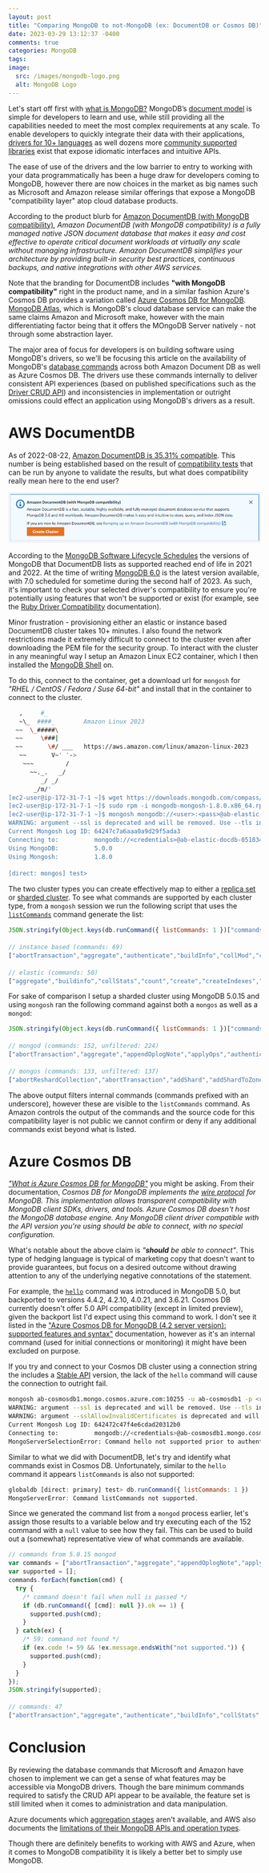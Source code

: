 ```yaml
---
layout: post
title: "Comparing MongoDB to not-MongoDB (ex: DocumentDB or Cosmos DB)"
date: 2023-03-29 13:12:37 -0400
comments: true
categories: MongoDB
tags:
image:
  src: /images/mongodb-logo.png
  alt: MongoDB Logo
---
```


Let's start off first with [what is MongoDB?](https://www.mongodb.com/what-is-mongodb) MongoDB’s [document model](https://www.mongodb.com/document-databases) is simple for developers to learn and use, while still providing all the capabilities needed to meet the most complex requirements at any scale. To enable developers to quickly integrate their data with their applications, [drivers for 10+ languages](https://www.mongodb.com/docs/drivers/) as well dozens more [community supported libraries](https://www.mongodb.com/docs/drivers/community-supported-drivers/) exist that expose idiomatic interfaces and intuitive APIs.

The ease of use of the drivers and the low barrier to entry to working with your data programmatically has been a huge draw for developers coming to MongoDB, however there are now choices in the market as big names such as Microsoft and Amazon release similar offerings that expose a MongoDB "compatibility layer" atop cloud database products.

According to the product blurb for [Amazon DocumentDB (with MongoDB compatibility)](https://aws.amazon.com/documentdb/), _Amazon DocumentDB (with MongoDB compatibility) is a fully managed native JSON document database that makes it easy and cost effective to operate critical document workloads at virtually any scale without managing infrastructure. Amazon DocumentDB simplifies your architecture by providing built-in security best practices, continuous backups, and native integrations with other AWS services._

Note that the branding for DocumentDB includes **"with MongoDB compatibility"** right in the product name, and in a similar fashion Azure's Cosmos DB provides a variation called [Azure Cosmos DB for MongoDB](https://learn.microsoft.com/en-us/azure/cosmos-db/mongodb/). [MongoDB Atlas](https://www.mongodb.com/atlas/database), which is MongoDB's cloud database service can make the same claims Amazon and Microsoft make, however with the main differentiating factor being that it offers the MOngoDB Server natively - not through some abstraction layer.

The major area of focus for developers is on building software using MongoDB's drivers, so we'll be focusing this article on the availability of MongoDB's [database commands](https://www.mongodb.com/docs/manual/reference/command/) across both Amazon Document DB as well as Azure Cosmos DB. The drivers use these commands internally to deliver consistent API experiences (based on published specifications such as the [Driver CRUD API](https://github.com/mongodb/specifications/blob/master/source/crud/crud.rst)) and inconsistencies in implementation or outright omissions could effect an application using MongoDB's drivers as a result.

# AWS DocumentDB

As of 2022-08-22, [Amazon DocumentDB is 35.31% compatible](https://www.isdocumentdbreallymongodb.com/). This number is being established based on the result of [compatibility tests](https://github.com/mongodb-developer/service-tests) that can be run by anyone to validate the results, but what does compatibility really mean here to the end user?

![](/images/notmdb-01.png)

According to the [MongoDB Software Lifecycle Schedules](https://www.mongodb.com/support-policy/lifecycles) the versions of MongoDB that DocumentDB lists as supported reached end of life in 2021 and 2022. At the time of writing [MongoDB 6.0](https://www.mongodb.com/docs/manual/release-notes/6.0/) is the latest version available, with 7.0 scheduled for sometime during the second half of 2023. As such, it's important to check your selected driver's compatibility to ensure you're potentially using features that won't be supported or exist (for example, see the [Ruby Driver Compatibility](https://www.mongodb.com/docs/ruby-driver/master/reference/driver-compatibility/) documentation).

Minor frustration - provisioning either an elastic or instance based DocumentDB cluster takes 10+ minutes. I also found the network restrictions made it extremely difficult to connect to the cluster even after downloading the PEM file for the security group. To interact with the cluster in any meaningful way I setup an Amazon Linux EC2 container, which I then installed the [MongoDB Shell](https://www.mongodb.com/try/download/shell) on.

To do this, connect to the container, get a download url for `mongosh` for _"RHEL / CentOS / Fedora / Suse 64-bit"_ and install that in the container to connect to the cluster.

```bash
   ,     #_
   ~\_  ####_        Amazon Linux 2023
  ~~  \_#####\
  ~~     \###|
  ~~       \#/ ___   https://aws.amazon.com/linux/amazon-linux-2023
   ~~       V~' '->
    ~~~         /
      ~~._.   _/
         _/ _/
       _/m/'
[ec2-user@ip-172-31-7-1 ~]$ wget https://downloads.mongodb.com/compass/mongodb-mongosh-1.8.0.x86_64.rpm
[ec2-user@ip-172-31-7-1 ~]$ sudo rpm -i mongodb-mongosh-1.8.0.x86_64.rpm
[ec2-user@ip-172-31-7-1 ~]$ mongosh mongodb://<user>:<pass>@ab-elastic-docdb-051834932553.us-east-1.docdb-elastic.amazonaws.com:27017 -ssl
WARNING: argument --ssl is deprecated and will be removed. Use --tls instead.
Current Mongosh Log ID: 64247c7a6aaa0a9d29f5ada3
Connecting to:          mongodb://<credentials>@ab-elastic-docdb-051834932553.us-east-1.docdb-elastic.amazonaws.com:27017/?directConnection=true&tls=true&appName=mongosh+1.8.0
Using MongoDB:          5.0.0
Using Mongosh:          1.8.0

[direct: mongos] test>
```

The two cluster types you can create effectively map to either a [replica set](https://www.mongodb.com/docs/manual/replication/) or [sharded cluster](https://www.mongodb.com/docs/manual/sharding/#sharded-cluster). To see what commands are supported by each cluster type, from a `mongosh` session we run the following script that uses the [`listCommands`](https://www.mongodb.com/docs/manual/reference/command/listCommands/) command generate the list:

```js
JSON.stringify(Object.keys(db.runCommand({ listCommands: 1 })["commands"]).sort())

// instance based (commands: 69)
["abortTransaction","aggregate","authenticate","buildInfo","collMod","collStats","commitTransaction","connectionStatus","count","create","createIndexes","createRole","createUser","currentOp","dataSize","dbStats","delete","deleteIndexes","distinct","driverOIDTest","drop","dropAllRolesFromDatabase","dropAllUsersFromDatabase","dropDatabase","dropIndexes","dropRole","dropUser","explain","find","findAndModify","forceerror","getLastError","getMaxChangeStreamTimestamp","getMore","getnonce","grantPrivilegesToRole","grantRolesToRole","grantRolesToUser","hello","hostInfo","insert","isMaster","killAllSessions","killCursors","killOp","killSessions","listCollections","listCommands","listCursors","listDatabases","listIndexes","logout","modifyChangeStreams","ping","replSetGetConfig","replSetGetStatus","revokePrivilegesFromRole","revokeRolesFromRole","revokeRolesFromUser","rolesInfo","saslContinue","saslStart","serverStatus","top","update","updateRole","updateUser","usersInfo","whatsmyuri"]

// elastic (commands: 50)
["aggregate","buildinfo","collStats","count","create","createIndexes","createUser","currentOp","dataSize","dbStats","delete","deleteIndexes","distinct","drop","dropAllUsersFromDatabase","dropDatabase","dropIndexes","dropUser","enablesharding","endsessions","find","findandmodify","getMore","getcmdlineopts","getengineversion","getfreemonitoringstatus","getlasterror","getlog","grantRolesToUser","hello","insert","isMaster","killCursors","killOp","listCollections","listCommands","listDatabases","listIndexes","logout","ping","replsetgetstatus","revokeRolesFromUser","rolesInfo","saslstart","serverStatus","shardcollection","update","updateUser","usersInfo","whatsmyuri"]
```

For sake of comparison I setup a sharded cluster using MongoDB 5.0.15 and using `mongosh` ran the following command against both a `mongos` as well as a `mongod`:

```js
JSON.stringify(Object.keys(db.runCommand({ listCommands: 1 })["commands"]).filter(item => !item.startsWith("_")).sort())

// mongod (commands: 152, unfiltered: 224)
["abortTransaction","aggregate","appendOplogNote","applyOps","authenticate","autoSplitVector","availableQueryOptions","buildInfo","checkShardingIndex","cleanupOrphaned","cloneCollectionAsCapped","collMod","collStats","commitTransaction","compact","connPoolStats","connPoolSync","connectionStatus","convertToCapped","coordinateCommitTransaction","count","create","createIndexes","createRole","createUser","currentOp","dataSize","dbCheck","dbHash","dbStats","delete","distinct","donorAbortMigration","donorForgetMigration","donorStartMigration","driverOIDTest","drop","dropAllRolesFromDatabase","dropAllUsersFromDatabase","dropConnections","dropDatabase","dropIndexes","dropRole","dropUser","endSessions","explain","exportCollection","features","filemd5","find","findAndModify","flushRouterConfig","fsync","fsyncUnlock","getAuditConfig","getCmdLineOpts","getDatabaseVersion","getDefaultRWConcern","getDiagnosticData","getFreeMonitoringStatus","getLastError","getLog","getMore","getParameter","getShardMap","getShardVersion","getnonce","grantPrivilegesToRole","grantRolesToRole","grantRolesToUser","hello","hostInfo","importCollection","insert","internalRenameIfOptionsAndIndexesMatch","invalidateUserCache","isMaster","killAllSessions","killAllSessionsByPattern","killCursors","killOp","killSessions","listCollections","listCommands","listDatabases","listIndexes","lockInfo","logApplicationMessage","logRotate","logout","mapReduce","mergeChunks","moveChunk","ping","planCacheClear","planCacheClearFilters","planCacheListFilters","planCacheSetFilter","prepareTransaction","profile","reIndex","recipientForgetMigration","recipientSyncData","refreshSessions","renameCollection","replSetAbortPrimaryCatchUp","replSetFreeze","replSetGetConfig","replSetGetRBID","replSetGetStatus","replSetHeartbeat","replSetInitiate","replSetMaintenance","replSetReconfig","replSetRequestVotes","replSetResizeOplog","replSetStepDown","replSetStepUp","replSetSyncFrom","replSetUpdatePosition","revokePrivilegesFromRole","revokeRolesFromRole","revokeRolesFromUser","rolesInfo","rotateCertificates","saslContinue","saslStart","serverStatus","setAuditConfig","setDefaultRWConcern","setFeatureCompatibilityVersion","setIndexCommitQuorum","setParameter","setShardVersion","shardingState","shutdown","splitChunk","splitVector","startRecordingTraffic","startSession","stopRecordingTraffic","top","update","updateRole","updateUser","usersInfo","validate","validateDBMetadata","voteCommitImportCollection","voteCommitIndexBuild","waitForFailPoint","whatsmyuri"]

// mongos (commands: 133, unfiltered: 137)
["abortReshardCollection","abortTransaction","addShard","addShardToZone","aggregate","appendOplogNote","authenticate","availableQueryOptions","balancerCollectionStatus","balancerStart","balancerStatus","balancerStop","buildInfo","cleanupReshardCollection","clearJumboFlag","collMod","collStats","commitReshardCollection","commitTransaction","compact","connPoolStats","connPoolSync","connectionStatus","convertToCapped","count","create","createIndexes","createRole","createUser","currentOp","dataSize","dbStats","delete","distinct","drop","dropAllRolesFromDatabase","dropAllUsersFromDatabase","dropConnections","dropDatabase","dropIndexes","dropRole","dropUser","enableSharding","endSessions","explain","features","filemd5","find","findAndModify","flushRouterConfig","fsync","getAuditConfig","getCmdLineOpts","getDefaultRWConcern","getDiagnosticData","getLastError","getLog","getMore","getParameter","getShardMap","getShardVersion","getnonce","grantPrivilegesToRole","grantRolesToRole","grantRolesToUser","hello","hostInfo","insert","invalidateUserCache","isMaster","isdbgrid","killAllSessions","killAllSessionsByPattern","killCursors","killOp","killSessions","listCollections","listCommands","listDatabases","listIndexes","listShards","logApplicationMessage","logRotate","logout","mapReduce","mergeChunks","moveChunk","movePrimary","netstat","ping","planCacheClear","planCacheClearFilters","planCacheListFilters","planCacheSetFilter","profile","refineCollectionShardKey","refreshSessions","removeShard","removeShardFromZone","renameCollection","repairShardedCollectionChunksHistory","replSetGetStatus","reshardCollection","revokePrivilegesFromRole","revokeRolesFromRole","revokeRolesFromUser","rolesInfo","rotateCertificates","saslContinue","saslStart","serverStatus","setAllowMigrations","setAuditConfig","setDefaultRWConcern","setFeatureCompatibilityVersion","setIndexCommitQuorum","setParameter","shardCollection","shutdown","split","splitVector","startRecordingTraffic","startSession","stopRecordingTraffic","update","updateRole","updateUser","updateZoneKeyRange","usersInfo","validate","validateDBMetadata","waitForFailPoint","whatsmyuri"]
```

The above output filters internal commands (commands prefixed with an underscore), however these are visible to the `listCommands` command. As Amazon controls the output of the commands and the source code for this compatibility layer is not public we cannot confirm or deny if any additional commands exist beyond what is listed.

# Azure Cosmos DB

_["What is Azure Cosmos DB for MongoDB"](https://learn.microsoft.com/en-us/azure/cosmos-db/mongodb/introduction)_ you might be asking. From their documentation, _Cosmos DB for MongoDB implements the [wire protocol](https://www.mongodb.com/docs/manual/reference/mongodb-wire-protocol/) for MongoDB. This implementation allows transparent compatibility with MongoDB client SDKs, drivers, and tools. Azure Cosmos DB doesn't host the MongoDB database engine. Any MongoDB client driver compatible with the API version you're using should be able to connect, with no special configuration._

What's notable about the above claim is _"**should** be able to connect"_. This type of hedging language is typical of marketing copy that doesn't want to provide guarantees, but focus on a desired outcome without drawing attention to any of the underlying negative connotations of the statement.

For example, the [`hello`](https://www.mongodb.com/docs/manual/reference/command/hello/) command was introduced in MongoDB 5.0, but backported to versions 4.4.2, 4.2.10, 4.0.21, and 3.6.21. Cosmos DB currently doesn't offer 5.0 API compatibility (except in limited preview), given the backport list I'd expect using this command to work. I don't see it listed in the ["Azure Cosmos DB for MongoDB (4.2 server version): supported features and syntax"](https://learn.microsoft.com/en-us/azure/cosmos-db/mongodb/feature-support-42) documentation, however as it's an internal command (used for initial connections or monitoring) it might have been excluded on purpose.

If you try and connect to your Cosmos DB cluster using a connection string the includes a [Stable API](https://www.mongodb.com/docs/manual/reference/stable-api/) version, the lack of the `hello` command will cause the connection to outright fail.

```bash
mongosh ab-cosmosdb1.mongo.cosmos.azure.com:10255 -u ab-cosmosdb1 -p <redacted> --ssl --sslAllowInvalidCertificates --apiVersion 1
WARNING: argument --ssl is deprecated and will be removed. Use --tls instead.
WARNING: argument --sslAllowInvalidCertificates is deprecated and will be removed. Use --tlsAllowInvalidCertificates instead.
Current Mongosh Log ID: 642472c47f4e6cdad20312b0
Connecting to:          mongodb://<credentials>@ab-cosmosdb1.mongo.cosmos.azure.com:10255/?directConnection=true&tls=true&tlsAllowInvalidCertificates=true&appName=mongosh+1.6.0
MongoServerSelectionError: Command hello not supported prior to authentication.
```

Similar to what we did with DocumentDB, let's try and identify what commands exist in Cosmos DB. Unfortunately, similar to the `hello` command it appears `listCommands` is also not supported:

```js
globaldb [direct: primary] test> db.runCommand({ listCommands: 1 })
MongoServerError: Command listCommands not supported.
```

Since we generated the command list from a `mongod` process earlier, let's assign those results to a variable below and try executing each of the 152 command with a `null` value to see how they fail. This can be used to build out a (somewhat) representative view of what commands are available.

```js
// commands from 5.0.15 mongod
var commands = ["abortTransaction","aggregate","appendOplogNote","applyOps","authenticate","autoSplitVector","availableQueryOptions","buildInfo","checkShardingIndex","cleanupOrphaned","cloneCollectionAsCapped","collMod","collStats","commitTransaction","compact","connPoolStats","connPoolSync","connectionStatus","convertToCapped","coordinateCommitTransaction","count","create","createIndexes","createRole","createUser","currentOp","dataSize","dbCheck","dbHash","dbStats","delete","distinct","donorAbortMigration","donorForgetMigration","donorStartMigration","driverOIDTest","drop","dropAllRolesFromDatabase","dropAllUsersFromDatabase","dropConnections","dropDatabase","dropIndexes","dropRole","dropUser","endSessions","explain","exportCollection","features","filemd5","find","findAndModify","flushRouterConfig","fsync","fsyncUnlock","getAuditConfig","getCmdLineOpts","getDatabaseVersion","getDefaultRWConcern","getDiagnosticData","getFreeMonitoringStatus","getLastError","getLog","getMore","getParameter","getShardMap","getShardVersion","getnonce","grantPrivilegesToRole","grantRolesToRole","grantRolesToUser","hello","hostInfo","importCollection","insert","internalRenameIfOptionsAndIndexesMatch","invalidateUserCache","isMaster","killAllSessions","killAllSessionsByPattern","killCursors","killOp","killSessions","listCollections","listCommands","listDatabases","listIndexes","lockInfo","logApplicationMessage","logRotate","logout","mapReduce","mergeChunks","moveChunk","ping","planCacheClear","planCacheClearFilters","planCacheListFilters","planCacheSetFilter","prepareTransaction","profile","reIndex","recipientForgetMigration","recipientSyncData","refreshSessions","renameCollection","replSetAbortPrimaryCatchUp","replSetFreeze","replSetGetConfig","replSetGetRBID","replSetGetStatus","replSetHeartbeat","replSetInitiate","replSetMaintenance","replSetReconfig","replSetRequestVotes","replSetResizeOplog","replSetStepDown","replSetStepUp","replSetSyncFrom","replSetUpdatePosition","revokePrivilegesFromRole","revokeRolesFromRole","revokeRolesFromUser","rolesInfo","rotateCertificates","saslContinue","saslStart","serverStatus","setAuditConfig","setDefaultRWConcern","setFeatureCompatibilityVersion","setIndexCommitQuorum","setParameter","setShardVersion","shardingState","shutdown","splitChunk","splitVector","startRecordingTraffic","startSession","stopRecordingTraffic","top","update","updateRole","updateUser","usersInfo","validate","validateDBMetadata","voteCommitImportCollection","voteCommitIndexBuild","waitForFailPoint","whatsmyuri"];
var supported = [];
commands.forEach(function(cmd) {
  try {
    /* command doesn't fail when null is passed */
    if (db.runCommand({ [cmd]: null }).ok == 1) {
      supported.push(cmd);
    }
  } catch(ex) {
    /* 59: command not found */
    if (ex.code != 59 && !ex.message.endsWith("not supported.")) {
      supported.push(cmd);
    }
  }
});
JSON.stringify(supported);

// commands: 47
["abortTransaction","aggregate","authenticate","buildInfo","collStats","commitTransaction","connectionStatus","count","create","createIndexes","currentOp","dbStats","delete","distinct","drop","dropDatabase","dropIndexes","endSessions","explain","filemd5","find","findAndModify","getCmdLineOpts","getLastError","getLog","getMore","getParameter","getnonce","hello","hostInfo","insert","isMaster","killCursors","listCollections","listDatabases","listIndexes","logout","ping","reIndex","renameCollection","replSetGetStatus","saslContinue","saslStart","serverStatus","update","validate","whatsmyuri"]
```

# Conclusion

By reviewing the database commands that Microsoft and Amazon have chosen to implement we can get a sense of what features may be accessible via MongoDB drivers. Though the bare minimum commands required to satisfy the CRUD API appear to be available, the feature set is still limited when it comes to administration and data manipulation.

Azure documents which [aggregation stages](https://learn.microsoft.com/en-us/azure/cosmos-db/mongodb/feature-support-42#aggregation-pipeline) aren't available, and AWS also documents the [limitations of their MongoDB APIs and operation types](https://docs.aws.amazon.com/documentdb/latest/developerguide/mongo-apis.html).

Though there are definitely benefits to working with AWS and Azure, when it comes to MongoDB compatibility it is likely a better bet to simply use MongoDB.